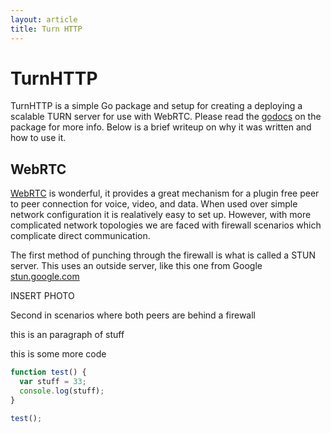 ```yaml
---
layout: article
title: Turn HTTP
---
```


# TurnHTTP

TurnHTTP is a simple Go package and setup for creating a deploying a scalable TURN server for use with WebRTC. Please read the [godocs](http://godocs.org/github.com/dataarts/turhttp) on the package for more info. Below is a brief writeup on why it was written and how to use it.

## WebRTC

[WebRTC](www.webrtc.org) is wonderful, it provides a great mechanism for a plugin free peer to peer connection for voice, video, and data. When used over simple network configuration it is realatively easy to set up. However, with more complicated network topologies we are faced with firewall scenarios which complicate direct communication.

The first method of punching through the firewall is what is called a STUN server. This uses an outside server, like this one from Google [stun.google.com](stun.google.com) 

INSERT PHOTO

Second in scenarios where both peers are behind a firewall  

this is an paragraph of stuff


this is some more code

```javascript
function test() {
  var stuff = 33;
  console.log(stuff);
}

test();
```
